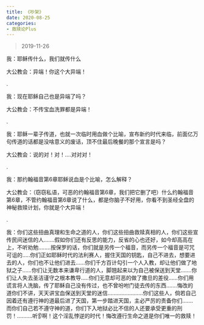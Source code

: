 ```yaml
---
title: 《吵架》
date: 2020-08-25 
categories:
- 救赎论Plus
---
```

> 2019-11-26

我：耶稣传什么，我们就传什么

大公教会：异端！你这个大异端！

.

我：现在耶稣自己也是异端了吗？

大公教会：不传宝血洗罪都是异端！

<!--more-->

.

我：耶稣一辈子传道，也就一次临时用血做个比喻，宣布新约时代来临，前面亿万句传道的话都是没啥意义的废话，顶不住最后晚餐的那个宣言是吗？

大公教会：说的对！对！....对对对！

.

我：那约翰福音第6章耶稣说血是个比喻，怎么解释？

大公教会：（窃窃私语，可恶的约翰福音第6章，我们把它删了吧）什么约翰福音第6章，不管约翰福音第6章说了什么，都是你脑子不好用，你看不到圣经全盘的神秘救赎计划，你就是个大异端！

.

我：你们这些扭曲真理和生命之道的人，你们这些扭曲救赎真相的人，你们这些宣传民间迷信的人.......假如你们还有反思的能力，反省的心也还好，如今却高高在上，不听劝勉........按保罗的话，你们就是另传一个福音，而另传一个福音是可咒可诅的.....你们正如耶稣时代的法利赛人，握住天国的钥匙，自己不进去，想要进去的人，你们也不让他们进去......你们千方百计勾引一个人入教，却让他们做了地狱之子……你们让无数本来谦卑行道的人，脚翘起来以为自己被保送到天堂.......你们让人失去圣洁谨守之根本教导.....你们无意却可恶的做了撒旦的差役……你们用谎言将人洗脑，传了耶稣自己没有传过，也不曾吩咐门徒去传的东西.......悔改的道你们不讲，天天讲宝血保送到天堂的迷信.......................你们这些人，倘若自己因着还有遵行神的道最后进了天国，第一步踏进天国，主必严厉的责备你们.......而你们自己若不遵守神的道，你们下入地狱必比不信的人还要承受更重的刑罚！..........听👂啊！这个淫乱悖逆的时代！悔改遵行生命之道是你们唯一的救赎！